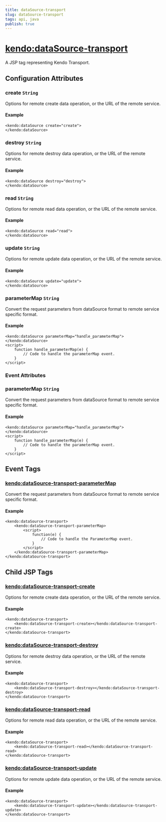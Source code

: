 ```yaml
---
title: dataSource-transport
slug: dataSource-transport
tags: api, java
publish: true
---
```


# <kendo:dataSource-transport>
A JSP tag representing Kendo Transport.

## Configuration Attributes


### create `String`

Options for remote create data operation, or the URL of the remote service.

#### Example
    <kendo:dataSource create="create">
    </kendo:dataSource>



### destroy `String`

Options for remote destroy data operation, or the URL of the remote service.

#### Example
    <kendo:dataSource destroy="destroy">
    </kendo:dataSource>



### read `String`

Options for remote read data operation, or the URL of the remote service.

#### Example
    <kendo:dataSource read="read">
    </kendo:dataSource>



### update `String`

Options for remote update data operation, or the URL of the remote service.

#### Example
    <kendo:dataSource update="update">
    </kendo:dataSource>



### parameterMap `String`

Convert the request parameters from dataSource format to remote service specific format.

#### Example
    <kendo:dataSource parameterMap="handle_parameterMap">
    </kendo:dataSource>
    <script>
        function handle_parameterMap(e) {
            // Code to handle the parameterMap event.
        }
    </script>



### Event Attributes


### parameterMap `String`

Convert the request parameters from dataSource format to remote service specific format.

#### Example
    <kendo:dataSource parameterMap="handle_parameterMap">
    </kendo:dataSource>
    <script>
        function handle_parameterMap(e) {
            // Code to handle the parameterMap event.
        }
    </script>


## Event Tags
    
### <kendo:dataSource-transport-parameterMap>

Convert the request parameters from dataSource format to remote service specific format.

#### Example
    <kendo:dataSource-transport>
        <kendo:dataSource-transport-parameterMap>
            <script>
                function(e) {
                    // Code to handle the ParameterMap event.
                }
            </script>
        </kendo:dataSource-transport-parameterMap>
    </kendo:dataSource-transport>
 

## Child JSP Tags

### [<kendo:dataSource-transport-create>](/api/wrappers/jsp/datasource/transport-create)

Options for remote create data operation, or the URL of the remote service.

#### Example

    <kendo:dataSource-transport>
        <kendo:dataSource-transport-create></kendo:dataSource-transport-create>
    </kendo:dataSource-transport>
 
### [<kendo:dataSource-transport-destroy>](/api/wrappers/jsp/datasource/transport-destroy)

Options for remote destroy data operation, or the URL of the remote service.

#### Example

    <kendo:dataSource-transport>
        <kendo:dataSource-transport-destroy></kendo:dataSource-transport-destroy>
    </kendo:dataSource-transport>
 
### [<kendo:dataSource-transport-read>](/api/wrappers/jsp/datasource/transport-read)

Options for remote read data operation, or the URL of the remote service.

#### Example

    <kendo:dataSource-transport>
        <kendo:dataSource-transport-read></kendo:dataSource-transport-read>
    </kendo:dataSource-transport>
 
### [<kendo:dataSource-transport-update>](/api/wrappers/jsp/datasource/transport-update)

Options for remote update data operation, or the URL of the remote service.

#### Example

    <kendo:dataSource-transport>
        <kendo:dataSource-transport-update></kendo:dataSource-transport-update>
    </kendo:dataSource-transport>
  
